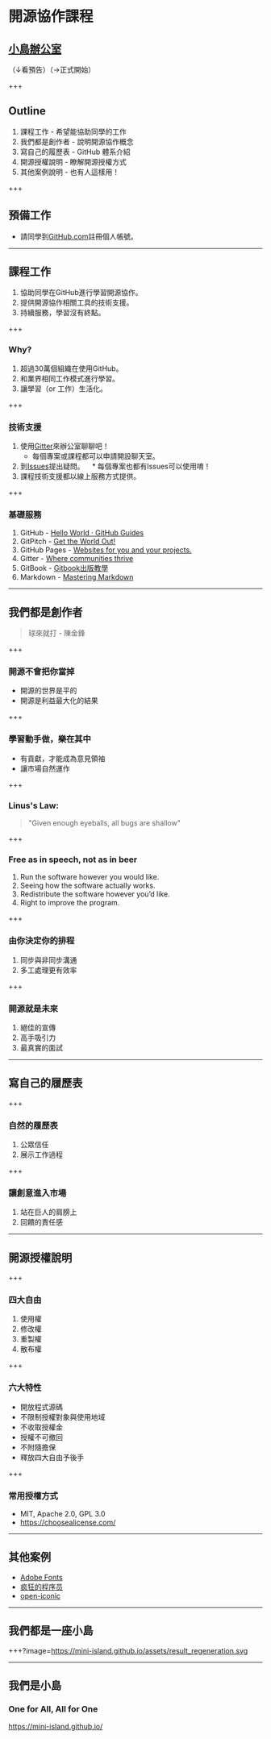 # 開源協作課程
## [小島辦公室](https://mini-island.github.io/)
（↓看預告）（→正式開始）

+++

## Outline

1. 課程工作 - 希望能協助同學的工作
2. 我們都是創作者 - 說明開源協作概念
3. 寫自己的履歷表 - GitHub 體系介紹
4. 開源授權說明 - 瞭解開源授權方式
5. 其他案例說明 - 也有人這樣用！

+++

## 預備工作

* 請同學到[GitHub.com](https://github.com/)註冊個人帳號。

---

## 課程工作

1. 協助同學在GitHub進行學習開源協作。
2. 提供開源協作相關工具的技術支援。
3. 持續服務，學習沒有終點。

+++

### Why?

1. 超過30萬個組織在使用GitHub。
2. 和業界相同工作模式進行學習。
3. 讓學習（or 工作）生活化。

+++

### 技術支援

1. 使用[Gitter](https://gitter.im/mini-island/Lobby)來辦公室聊聊吧！
   * 每個專案或課程都可以申請開設聊天室。
2. 到[Issues](https://github.com/mini-island/mini-island.github.io/issues)提出疑問。
    * 每個專案也都有Issues可以使用唷！
3. 課程技術支援都以線上服務方式提供。

+++

### 基礎服務
1. GitHub - [Hello World · GitHub Guides](https://guides.github.com/activities/hello-world/)
2. GitPitch - [Get the World Out!](https://gitpitch.com/gitpitch/gitpitch/master)
3. GitHub Pages - [Websites for you and your projects.](https://pages.github.com/)
4. Gitter - [Where communities thrive](https://gitter.im)
5. GitBook - [Gitbook出版教學](https://creatgood.com/gitbook-tutorial-1/)
6. Markdown - [Mastering Markdown](https://guides.github.com/features/mastering-markdown/)

---

## 我們都是創作者
> 球來就打 - 陳金鋒

+++

### 開源不會把你當掉
- 開源的世界是平的
- 開源是利益最大化的結果

+++

### 學習動手做，樂在其中
- 有貢獻，才能成為意見領袖
- 讓市場自然運作

+++

### Linus's Law:
> "Given enough eyeballs, all bugs are shallow"

+++

### Free as in speech, not as in beer
1. Run the software however you would like. 
2. Seeing how the software actually works.
3. Redistribute the software however you’d like.
4. Right to improve the program.

+++

### 由你決定你的排程
1. 同步與非同步溝通
2. 多工處理更有效率

+++

### 開源就是未來
1. 絕佳的宣傳
2. 高手吸引力
3. 最真實的面試

---

## 寫自己的履歷表

+++

### 自然的履歷表
1. 公眾信任
2. 展示工作過程

+++

### 讓創意進入市場
1. 站在巨人的肩膀上
2. 回饋的責任感

---

## 開源授權說明

+++

### 四大自由
1. 使用權
2. 修改權
3. 重製權
4. 散布權

+++

### 六大特性
- 開放程式源碼
- 不限制授權對象與使用地域
- 不收取授權金
- 授權不可撤回
- 不附隨擔保
- 釋放四大自由予後手

+++

### 常用授權方式
- MIT, Apache 2.0, GPL 3.0
- https://choosealicense.com/

---

## 其他案例
- [Adobe Fonts](https://github.com/adobe-fonts)
- [疯狂的程序员](https://www.gitbook.com/read/book/wizardforcel/feng-kuang-de-cheng-xu-yuan)
- [open-iconic](https://github.com/iconic/open-iconic)

---

## 我們都是一座小島

+++?image=https://mini-island.github.io/assets/result_regeneration.svg

---

## 我們是小島
### One for All, All for One
https://mini-island.github.io/
